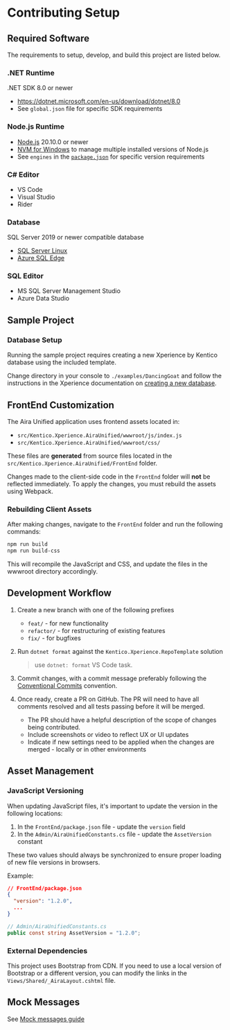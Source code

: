 # Contributing Setup

## Required Software

The requirements to setup, develop, and build this project are listed below.

### .NET Runtime

.NET SDK 8.0 or newer

- <https://dotnet.microsoft.com/en-us/download/dotnet/8.0>
- See `global.json` file for specific SDK requirements

### Node.js Runtime

- [Node.js](https://nodejs.org/en/download) 20.10.0 or newer
- [NVM for Windows](https://github.com/coreybutler/nvm-windows) to manage multiple installed versions of Node.js
- See `engines` in the [`package.json`](/src/Kentico.Xperience.AiraUnified/FrontEnd/package.json) for specific version requirements

### C# Editor

- VS Code
- Visual Studio
- Rider

### Database

SQL Server 2019 or newer compatible database

- [SQL Server Linux](https://learn.microsoft.com/en-us/sql/linux/sql-server-linux-setup?view=sql-server-ver15)
- [Azure SQL Edge](https://learn.microsoft.com/en-us/azure/azure-sql-edge/disconnected-deployment)

### SQL Editor

- MS SQL Server Management Studio
- Azure Data Studio

## Sample Project

### Database Setup

Running the sample project requires creating a new Xperience by Kentico database using the included template.

Change directory in your console to `./examples/DancingGoat` and follow the instructions in the Xperience
documentation on [creating a new database](https://docs.kentico.com/developers-and-admins/installation#Installation-CreateProjectDatabase).

## FrontEnd Customization

The Aira Unified application uses frontend assets located in:

- `src/Kentico.Xperience.AiraUnified/wwwroot/js/index.js`
- `src/Kentico.Xperience.AiraUnified/wwwroot/css/`

These files are **generated** from source files located in the `src/Kentico.Xperience.AiraUnified/FrontEnd` folder.

Changes made to the client-side code in the `FrontEnd` folder will **not** be reflected immediately. To apply the changes, you must rebuild the assets using Webpack.

### Rebuilding Client Assets

After making changes, navigate to the `FrontEnd` folder and run the following commands:

```bash
npm run build
npm run build-css
```

This will recompile the JavaScript and CSS, and update the files in the wwwroot directory accordingly.

## Development Workflow

1. Create a new branch with one of the following prefixes

   - `feat/` - for new functionality
   - `refactor/` - for restructuring of existing features
   - `fix/` - for bugfixes

1. Run `dotnet format` against the `Kentico.Xperience.RepoTemplate` solution

   > use `dotnet: format` VS Code task.

1. Commit changes, with a commit message preferably following the [Conventional Commits](https://www.conventionalcommits.org/en/v1.0.0/#summary) convention.

1. Once ready, create a PR on GitHub. The PR will need to have all comments resolved and all tests passing before it will be merged.

   - The PR should have a helpful description of the scope of changes being contributed.
   - Include screenshots or video to reflect UX or UI updates
   - Indicate if new settings need to be applied when the changes are merged - locally or in other environments

## Asset Management

### JavaScript Versioning

When updating JavaScript files, it's important to update the version in the following locations:

1. In the `FrontEnd/package.json` file - update the `version` field
2. In the `Admin/AiraUnifiedConstants.cs` file - update the `AssetVersion` constant

These two values should always be synchronized to ensure proper loading of new file versions in browsers.

Example:
```json
// FrontEnd/package.json
{
  "version": "1.2.0",
  ...
}
```

```csharp
// Admin/AiraUnifiedConstants.cs
public const string AssetVersion = "1.2.0";
```

### External Dependencies

This project uses Bootstrap from CDN. If you need to use a local version of Bootstrap or a different version, you can modify the links in the `Views/Shared/_AiraLayout.cshtml` file.

## Mock Messages

See [Mock messages guide](Mock-Messages-Guide.md)